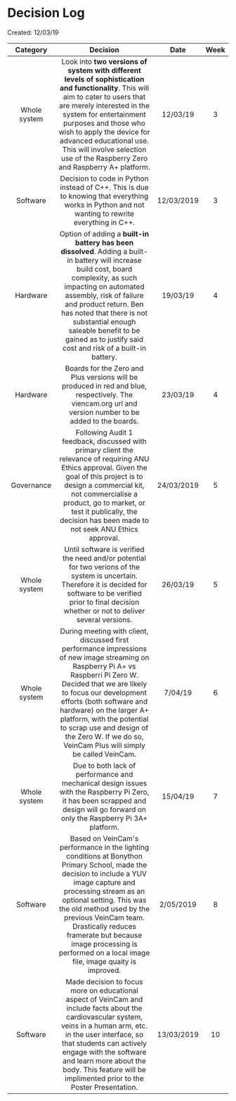 # Decision Log
 Created: 12/03/19

| Category        | Decision           | Date  |  Week |
| :-------------: |:-------------:| :-----:| :-----:|
| Whole system      |Look into **two versions of system with different levels of sophistication and functionality**. This will aim to cater to users that are merely interested in the system for entertainment purposes and those who wish to apply the device for advanced educational use. This will involve selection use of the Raspberry Zero and Raspberry A+ platform.  | 12/03/19 | 3 |
|Software|Decision to code in Python instead of C++. This is due to knowing that everything works in Python and not wanting to rewrite everything in C++.|12/03/2019|3|
|Hardware| Option of adding a **built-in battery has been dissolved**. Adding a built-in battery will increase build cost, board complexity, as such impacting on automated assembly, risk of failure and product return. Ben has noted that there is not substantial enough saleable benefit to be gained as to justify said cost and risk of a built-in battery.|19/03/19|4|
|Hardware|Boards for the Zero and Plus versions will be produced in red and blue, respectively. The viencam.org url and version number to be added to the boards.|23/03/19|4|
|Governance|Following Audit 1 feedback, discussed with primary client the relevance of requiring ANU Ethics approval. Given the goal of this project is to design a commercial kit, not commercialise a product, go to market, or test it publically, the decision has been made to not seek ANU Ethics approval. |24/03/2019|5|
|Whole system|Until software is verified the need and/or potential for two verions of the system is uncertain. Therefore it is decided for software to be verified prior to final decision whether or not to deliver several versions.|26/03/19|5|
|Whole system|During meeting with client, discussed first performance impressions of new image streaming on Raspberry Pi A+ vs Raspberri Pi Zero W. Decided that we are likely to focus our development efforts (both software and hardware) on the larger A+ platform, with the potential to scrap use and design of the Zero W. If we do so, VeinCam Plus will simply be called VeinCam.|7/04/19|6|
| Whole system | Due to both lack of performance and mechanical design issues with the Raspberry Pi Zero, it has been scrapped and design will go forward on only the Raspberry Pi 3A+ platform. |  15/04/19 | 7|
|Software| Based on VeinCam's performance in the lighting conditions at Bonython Primary School, made the decision to include a YUV image capture and processing stream as an optional setting. This was the old method used by the previous VeinCam team. Drastically reduces framerate but because image processing is performed on a local image file, image quaity is improved. |2/05/2019| 8 |
|Software| Made decision to focus more on educational aspect of VeinCam and include facts about the cardiovascular system, veins in a human arm, etc. in the user interface, so that students can actively engage with the software and learn more about the body. This feature will be implimented prior to the Poster Presentation. |13/03/2019| 10 |
